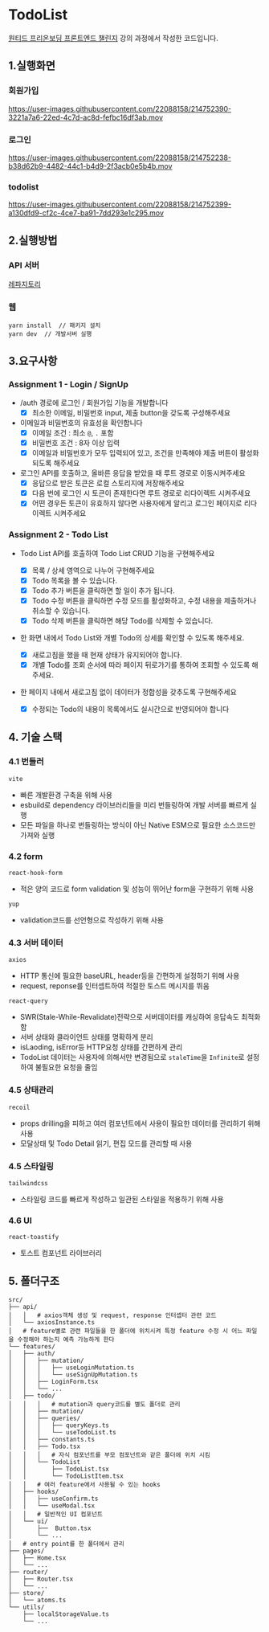 # TodoList

[원티드 프리온보딩 프론트엔드 챌린지](https://www.wanted.co.kr/events/pre_challenge_fe_5) 강의 과정에서 작성한 코드입니다.

## 1.실행화면

### 회원가입

https://user-images.githubusercontent.com/22088158/214752390-3221a7a6-22ed-4c7d-ac8d-fefbc16df3ab.mov

### 로그인

https://user-images.githubusercontent.com/22088158/214752238-b38d62b9-4482-44c1-b4d9-2f3acb0e5b4b.mov

### todolist

https://user-images.githubusercontent.com/22088158/214752399-a130dfd9-cf2c-4ce7-ba91-7dd293e1c295.mov

## 2.실행방법

### API 서버 
[레파지토리](https://github.com/starkoora/wanted-pre-onboarding-challenge-fe-1-api)

### 웹

```
yarn install  // 패키지 설치
yarn dev  // 개발서버 실행
```

## 3.요구사항

### Assignment 1 - Login / SignUp

- /auth 경로에 로그인 / 회원가입 기능을 개발합니다
  - [x] 최소한 이메일, 비밀번호 input, 제출 button을 갖도록 구성해주세요
- 이메일과 비밀번호의 유효성을 확인합니다
  - [x] 이메일 조건 : 최소 `@`, `.` 포함
  - [x] 비밀번호 조건 : 8자 이상 입력
  - [x] 이메일과 비밀번호가 모두 입력되어 있고, 조건을 만족해야 제출 버튼이 활성화 되도록 해주세요
- 로그인 API를 호출하고, 올바른 응답을 받았을 때 루트 경로로 이동시켜주세요
  - [x] 응답으로 받은 토큰은 로컬 스토리지에 저장해주세요
  - [x] 다음 번에 로그인 시 토큰이 존재한다면 루트 경로로 리다이렉트 시켜주세요
  - [x] 어떤 경우든 토큰이 유효하지 않다면 사용자에게 알리고 로그인 페이지로 리다이렉트 시켜주세요

### Assignment 2 - Todo List

- Todo List API를 호출하여 Todo List CRUD 기능을 구현해주세요
  - [x] 목록 / 상세 영역으로 나누어 구현해주세요
  - [x] Todo 목록을 볼 수 있습니다.
  - [x] Todo 추가 버튼을 클릭하면 할 일이 추가 됩니다.
  - [x] Todo 수정 버튼을 클릭하면 수정 모드를 활성화하고, 수정 내용을 제출하거나 취소할 수 있습니다.
  - [x] Todo 삭제 버튼을 클릭하면 해당 Todo를 삭제할 수 있습니다.
- 한 화면 내에서 Todo List와 개별 Todo의 상세를 확인할 수 있도록 해주세요.
  - [x] 새로고침을 했을 때 현재 상태가 유지되어야 합니다.
  - [x] 개별 Todo를 조회 순서에 따라 페이지 뒤로가기를 통하여 조회할 수 있도록 해주세요.
- 한 페이지 내에서 새로고침 없이 데이터가 정합성을 갖추도록 구현해주세요

  - [x] 수정되는 Todo의 내용이 목록에서도 실시간으로 반영되어야 합니다



## 4. 기술 스택

### 4.1 번들러
`vite`
- 빠른 개발환경 구축을 위해 사용
- esbuild로 dependency 라이브러리들을 미리 번들링하여 개발 서버를 빠르게 실행
- 모든 파일을 하나로 번들링하는 방식이 아닌 Native ESM으로 필요한 소스코드만 가져와 실행


### 4.2 form
`react-hook-form`
- 적은 양의 코드로 form validation 및 성능이 뛰어난 form을 구현하기 위해 사용

`yup`
- validation코드를 선언형으로 작성하기 위해 사용


### 4.3 서버 데이터
`axios`
- HTTP 통신에 필요한 baseURL, header등을 간편하게 설정하기 위해 사용
- request, reponse를 인터셉트하여 적절한 토스트 메시지를 뛰움

`react-query`
- SWR(Stale-While-Revalidate)전략으로 서버데이터를 캐싱하여 응답속도 최적화함
- 서버 상태와 클라이언트 상태를 명확하게 분리
- isLaoding, isError등 HTTP요청 상태를 간편하게 관리
- TodoList 데이터는 사용자에 의해서만 변경됨으로 `staleTime`을 `Infinite`로 설정하여 불필요한 요청을 줄임


### 4.5 상태관리
`recoil`
- props drilling을 피하고 여러 컴포넌트에서 사용이 필요한 데이터를 관리하기 위해 사용
- 모달상태 및 Todo Detail 읽기, 편집 모드를 관리할 때 사용 


### 4.5 스타일링
`tailwindcss`
- 스타일링 코드를 빠르게 작성하고 일관된 스타일을 적용하기 위해 사용

### 4.6 UI
`react-toastify`
- 토스트 컴포넌트 라이브러리

## 5. 폴더구조
```
src/
├── api/
│   │   # axios객체 생성 및 request, response 인터셉터 관련 코드 
│   └── axiosInstance.ts  
│   # feature별로 관련 파일들을 한 폴더에 위치시켜 특정 feature 수정 시 어느 파일을 수정해야 하는지 예측 가능하게 한다
└── features/ 
│   ├── auth/
│   │   ├── mutation/
│   │   │   ├── useLoginMutation.ts
│   │   │   └── useSignUpMutation.ts
│   │   ├── LoginForm.tsx
│   │   └── ...
│   ├── todo/
│   │   │   # mutation과 query코드를 별도 폴더로 관리
│   │   ├── mutation/
│   │   ├── queries/
│   │   │   ├── queryKeys.ts
│   │   │   └── useTodoList.ts
│   │   ├── constants.ts
│   │   ├── Todo.tsx
│   │   │   # 자식 컴포넌트를 부모 컴포넌트와 같은 폴더에 위치 시킴
│   │   └── TodoList
│   │       ├── TodoList.tsx
│   │       └── TodoListItem.tsx
│   │   # 여러 feature에서 사용될 수 있는 hooks
│   ├── hooks/
│   │   ├── useConfirm.ts
│   │   └── useModal.tsx
│   │   # 일반적인 UI 컴포넌트
│   └── ui/
│       ├──  Button.tsx
│       └── ...
│   # entry point를 한 폴더에서 관리 
├── pages/
│   ├── Home.tsx
│   └── ...
├── router/
│   ├── Router.tsx
│   └── ...
├── store/
│   └── atoms.ts
└── utils/
    ├── localStorageValue.ts
    └── ...
```

  
